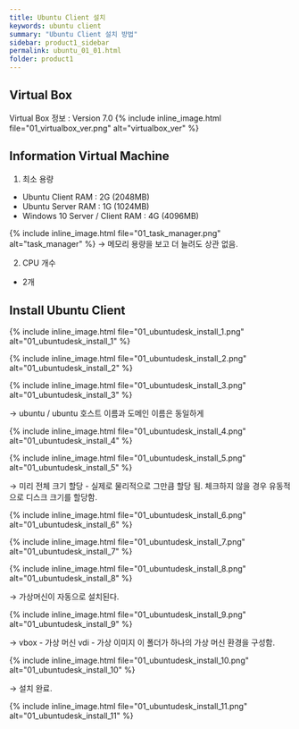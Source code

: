 ```yaml
---
title: Ubuntu Client 설치
keywords: ubuntu client
summary: "Ubuntu Client 설치 방법"
sidebar: product1_sidebar
permalink: ubuntu_01_01.html
folder: product1
---
```


## Virtual Box

Virtual Box 정보 : Version 7.0
{% include inline_image.html file="01_virtualbox_ver.png" alt="virtualbox_ver" %}

## Information Virtual Machine

1. 최소 용량
- Ubuntu Client RAM : 2G (2048MB)
- Ubuntu Server RAM : 1G (1024MB)
- Windows 10 Server / Client RAM : 4G (4096MB)

{% include inline_image.html file="01_task_manager.png" alt="task_manager" %}
→ 메모리 용량을 보고 더 늘려도 상관 없음.


2. CPU 개수
- 2개

## Install Ubuntu Client

{% include inline_image.html file="01_ubuntudesk_install_1.png" alt="01_ubuntudesk_install_1" %}

{% include inline_image.html file="01_ubuntudesk_install_2.png" alt="01_ubuntudesk_install_2" %}

{% include inline_image.html file="01_ubuntudesk_install_3.png" alt="01_ubuntudesk_install_3" %}

→ ubuntu / ubuntu
호스트 이름과 도메인 이름은 동일하게

{% include inline_image.html file="01_ubuntudesk_install_4.png" alt="01_ubuntudesk_install_4" %}

{% include inline_image.html file="01_ubuntudesk_install_5.png" alt="01_ubuntudesk_install_5" %}

→ 미리 전체 크기 할당 - 실제로 물리적으로 그만큼 할당 됨.
체크하지 않을 경우 유동적으로 디스크 크기를 할당함.

{% include inline_image.html file="01_ubuntudesk_install_6.png" alt="01_ubuntudesk_install_6" %}

{% include inline_image.html file="01_ubuntudesk_install_7.png" alt="01_ubuntudesk_install_7" %}

{% include inline_image.html file="01_ubuntudesk_install_8.png" alt="01_ubuntudesk_install_8" %}

→ 가상머신이 자동으로 설치된다.

{% include inline_image.html file="01_ubuntudesk_install_9.png" alt="01_ubuntudesk_install_9" %}

→ vbox - 가상 머신
vdi - 가상 이미지
이 폴더가 하나의 가상 머신 환경을 구성함.

{% include inline_image.html file="01_ubuntudesk_install_10.png" alt="01_ubuntudesk_install_10" %}

→ 설치 완료.

{% include inline_image.html file="01_ubuntudesk_install_11.png" alt="01_ubuntudesk_install_11" %}

